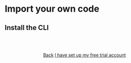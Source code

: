 
# Import your own code

## Install the CLI

<html>
<head>
<link rel="stylesheet" href="/styles/styles.css">
</head>
<body>

<br/><br/>

<center>

<a href="/gettingstarted/own-code/step-2.html" class="buttongen small">Back</a>
<a href="/gettingstarted/own-code/step-4.html" class="buttongen small">I have set up my free trial account</a>

</center>

<br/><br/>

</body>
</html>
